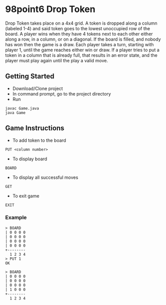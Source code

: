 # 98point6 Drop Token
Drop Token takes place on a 4x4 grid. A token is dropped along a
column (labeled 1-4) and said token goes to the lowest unoccupied
row of the board. A player wins when they have 4 tokens next to each
other either along a row, in a column, or on a diagonal. If the board is
filled, and nobody has won then the game is a draw. Each player takes
a turn, starting with player 1, until the game reaches either win or
draw. If a player tries to put a token in a column that is already full, that
results in an error state, and the player must play again until the play a
valid move.

## Getting Started
* Download/Clone project
* In command prompt, go to the project directory
* Run
```
javac Game.java
java Game
```

## Game Instructions
* To add token to the board
```
PUT <column number>
```
* To display board
```
BOARD
```
* To display all successful moves
```
GET
```
* To exit game
```
EXIT
```

### Example
```
> BOARD
| 0 0 0 0
| 0 0 0 0 
| 0 0 0 0 
| 0 0 0 0 
+--------
  1 2 3 4 
> PUT 1
OK

> BOARD
| 0 0 0 0 
| 0 0 0 0 
| 0 0 0 0 
| 1 0 0 0 
+--------
  1 2 3 4 
```
